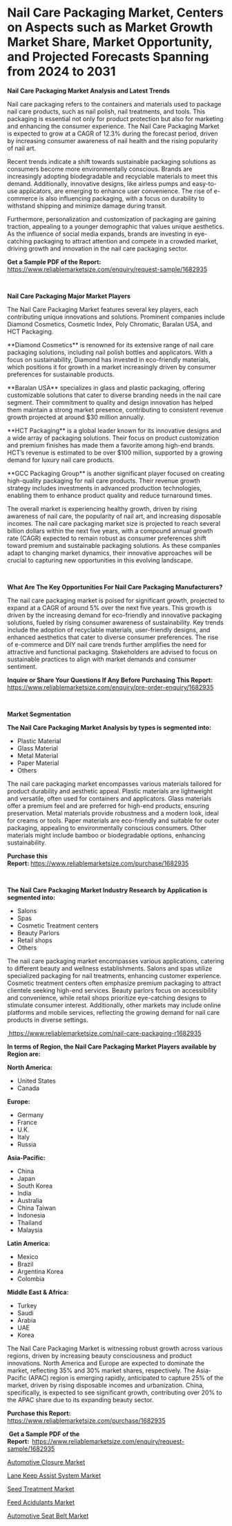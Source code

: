 <p><h1>Nail Care Packaging Market, Centers on Aspects such as Market Growth Market Share, Market Opportunity, and Projected Forecasts Spanning from 2024 to 2031</h1></p><p><strong>Nail Care Packaging Market Analysis and Latest Trends</strong></p>
<p><p>Nail care packaging refers to the containers and materials used to package nail care products, such as nail polish, nail treatments, and tools. This packaging is essential not only for product protection but also for marketing and enhancing the consumer experience. The Nail Care Packaging Market is expected to grow at a CAGR of 12.3% during the forecast period, driven by increasing consumer awareness of nail health and the rising popularity of nail art.</p><p>Recent trends indicate a shift towards sustainable packaging solutions as consumers become more environmentally conscious. Brands are increasingly adopting biodegradable and recyclable materials to meet this demand. Additionally, innovative designs, like airless pumps and easy-to-use applicators, are emerging to enhance user convenience. The rise of e-commerce is also influencing packaging, with a focus on durability to withstand shipping and minimize damage during transit.</p><p>Furthermore, personalization and customization of packaging are gaining traction, appealing to a younger demographic that values unique aesthetics. As the influence of social media expands, brands are investing in eye-catching packaging to attract attention and compete in a crowded market, driving growth and innovation in the nail care packaging sector.</p></p>
<p><strong>Get a Sample PDF of the Report:&nbsp;</strong> <a href="https://www.reliablemarketsize.com/enquiry/request-sample/1682935?utm_campaign=1737&utm_medium=2&utm_source=Github&utm_content=ia&utm_term=15102024&utm_id=nail-care-packaging">https://www.reliablemarketsize.com/enquiry/request-sample/1682935</a></p>
<p>&nbsp;</p>
<p><strong>Nail Care Packaging Major Market Players</strong></p>
<p><p>The Nail Care Packaging Market features several key players, each contributing unique innovations and solutions. Prominent companies include Diamond Cosmetics, Cosmetic Index, Poly Chromatic, Baralan USA, and HCT Packaging.</p><p>**Diamond Cosmetics** is renowned for its extensive range of nail care packaging solutions, including nail polish bottles and applicators. With a focus on sustainability, Diamond has invested in eco-friendly materials, which positions it for growth in a market increasingly driven by consumer preferences for sustainable products.</p><p>**Baralan USA** specializes in glass and plastic packaging, offering customizable solutions that cater to diverse branding needs in the nail care segment. Their commitment to quality and design innovation has helped them maintain a strong market presence, contributing to consistent revenue growth projected at around $30 million annually.</p><p>**HCT Packaging** is a global leader known for its innovative designs and a wide array of packaging solutions. Their focus on product customization and premium finishes has made them a favorite among high-end brands. HCT’s revenue is estimated to be over $100 million, supported by a growing demand for luxury nail care products.</p><p>**GCC Packaging Group** is another significant player focused on creating high-quality packaging for nail care products. Their revenue growth strategy includes investments in advanced production technologies, enabling them to enhance product quality and reduce turnaround times.</p><p>The overall market is experiencing healthy growth, driven by rising awareness of nail care, the popularity of nail art, and increasing disposable incomes. The nail care packaging market size is projected to reach several billion dollars within the next five years, with a compound annual growth rate (CAGR) expected to remain robust as consumer preferences shift toward premium and sustainable packaging solutions. As these companies adapt to changing market dynamics, their innovative approaches will be crucial to capturing new opportunities in this evolving landscape.</p></p>
<p>&nbsp;</p>
<p><strong>What Are The Key Opportunities For Nail Care Packaging Manufacturers?</strong></p>
<p><p>The nail care packaging market is poised for significant growth, projected to expand at a CAGR of around 5% over the next five years. This growth is driven by the increasing demand for eco-friendly and innovative packaging solutions, fueled by rising consumer awareness of sustainability. Key trends include the adoption of recyclable materials, user-friendly designs, and enhanced aesthetics that cater to diverse consumer preferences. The rise of e-commerce and DIY nail care trends further amplifies the need for attractive and functional packaging. Stakeholders are advised to focus on sustainable practices to align with market demands and consumer sentiment.</p></p>
<p><strong>Inquire or Share Your Questions If Any Before Purchasing This Report:</strong> <a href="https://www.reliablemarketsize.com/enquiry/pre-order-enquiry/1682935?utm_campaign=1737&utm_medium=2&utm_source=Github&utm_content=ia&utm_term=15102024&utm_id=nail-care-packaging">https://www.reliablemarketsize.com/enquiry/pre-order-enquiry/1682935</a></p>
<p>&nbsp;</p>
<p><strong>Market Segmentation</strong></p>
<p><strong>The Nail Care Packaging Market Analysis by types is segmented into:</strong></p>
<p><ul><li>Plastic Material</li><li>Glass Material</li><li>Metal Material</li><li>Paper Material</li><li>Others</li></ul></p>
<p><p>The nail care packaging market encompasses various materials tailored for product durability and aesthetic appeal. Plastic materials are lightweight and versatile, often used for containers and applicators. Glass materials offer a premium feel and are preferred for high-end products, ensuring preservation. Metal materials provide robustness and a modern look, ideal for creams or tools. Paper materials are eco-friendly and suitable for outer packaging, appealing to environmentally conscious consumers. Other materials might include bamboo or biodegradable options, enhancing sustainability.</p></p>
<p><strong>Purchase this Report:&nbsp;</strong><a href="https://www.reliablemarketsize.com/purchase/1682935?utm_campaign=1737&utm_medium=2&utm_source=Github&utm_content=ia&utm_term=15102024&utm_id=nail-care-packaging">https://www.reliablemarketsize.com/purchase/1682935</a></p>
<p>&nbsp;</p>
<p><strong>The Nail Care Packaging Market Industry Research by Application is segmented into:</strong></p>
<p><ul><li>Salons</li><li>Spas</li><li>Cosmetic Treatment centers</li><li>Beauty Parlors</li><li>Retail shops</li><li>Others</li></ul></p>
<p><p>The nail care packaging market encompasses various applications, catering to different beauty and wellness establishments. Salons and spas utilize specialized packaging for nail treatments, enhancing customer experience. Cosmetic treatment centers often emphasize premium packaging to attract clientele seeking high-end services. Beauty parlors focus on accessibility and convenience, while retail shops prioritize eye-catching designs to stimulate consumer interest. Additionally, other markets may include online platforms and mobile services, reflecting the growing demand for nail care products in diverse settings.</p></p>
<p><a href="https://www.reliablemarketsize.com/nail-care-packaging-r1682935?utm_campaign=1737&utm_medium=2&utm_source=Github&utm_content=ia&utm_term=15102024&utm_id=nail-care-packaging">&nbsp;https://www.reliablemarketsize.com/nail-care-packaging-r1682935</a></p>
<p><strong>In terms of Region, the Nail Care Packaging Market Players available by Region are:</strong></p>
<p>
    <p> <strong> North America: </strong>
        <ul>
            <li>United States</li>
            <li>Canada</li>
        </ul>
        </p> 
    <p> <strong> Europe: </strong>
        <ul>
            <li>Germany</li>
            <li>France</li>
            <li>U.K.</li>
            <li>Italy</li>
            <li>Russia</li>
        </ul>
        </p> 
    <p> <strong> Asia-Pacific: </strong>
        <ul>
            <li>China</li>
            <li>Japan</li>
            <li>South Korea</li>
            <li>India</li>
            <li>Australia</li>
            <li>China Taiwan</li>
            <li>Indonesia</li>
            <li>Thailand</li>
            <li>Malaysia</li>
        </ul>
        </p> 
    <p> <strong> Latin America: </strong>
        <ul>
            <li>Mexico</li>
            <li>Brazil</li>
            <li>Argentina Korea</li>
            <li>Colombia</li>
        </ul>
        </p> 
    <p> <strong> Middle East & Africa: </strong>
        <ul>
            <li>Turkey</li>
            <li>Saudi</li>
            <li>Arabia</li>
            <li>UAE</li>
            <li>Korea</li>
        </ul>
    </p>
    </p>
<p><p>The Nail Care Packaging Market is witnessing robust growth across various regions, driven by increasing beauty consciousness and product innovations. North America and Europe are expected to dominate the market, reflecting 35% and 30% market shares, respectively. The Asia-Pacific (APAC) region is emerging rapidly, anticipated to capture 25% of the market, driven by rising disposable incomes and urbanization. China, specifically, is expected to see significant growth, contributing over 20% to the APAC share due to its expanding beauty sector.</p></p>
<p><strong>Purchase this Report: </strong><a href="https://www.reliablemarketsize.com/purchase/1682935?utm_campaign=1737&utm_medium=2&utm_source=Github&utm_content=ia&utm_term=15102024&utm_id=nail-care-packaging">https://www.reliablemarketsize.com/purchase/1682935</a></p>
<p>&nbsp;<strong>Get a Sample PDF of the Report:&nbsp;&nbsp;</strong><a href="https://www.reliablemarketsize.com/enquiry/request-sample/1682935?utm_campaign=1737&utm_medium=2&utm_source=Github&utm_content=ia&utm_term=15102024&utm_id=nail-care-packaging">https://www.reliablemarketsize.com/enquiry/request-sample/1682935</a></p>
<p><strong></strong></p>
<p><p><a href="https://www.linkedin.com/pulse/automotive-closure-market-size-share-trends-analysis-report-b5ntf?utm_campaign=1737&utm_medium=2&utm_source=Github&utm_content=ia&utm_term=15102024&utm_id=nail-care-packaging">Automotive Closure Market</a></p><p><a href="https://www.linkedin.com/pulse/evaluating-global-lane-keep-assist-system-market-trends-growth-9yz6f?utm_campaign=1737&utm_medium=2&utm_source=Github&utm_content=ia&utm_term=15102024&utm_id=nail-care-packaging">Lane Keep Assist System Market</a></p><p><a href="https://www.linkedin.com/pulse/investing-seed-treatment-market-trends-leading-products-n27se?utm_campaign=1737&utm_medium=2&utm_source=Github&utm_content=ia&utm_term=15102024&utm_id=nail-care-packaging">Seed Treatment Market</a></p><p><a href="https://www.linkedin.com/pulse/feed-acidulants-market-essentials-key-players-demand-drivers-ptoqe?utm_campaign=1737&utm_medium=2&utm_source=Github&utm_content=ia&utm_term=15102024&utm_id=nail-care-packaging">Feed Acidulants Market</a></p><p><a href="https://www.linkedin.com/pulse/automotive-seat-belt-market-matrix-applications-types-cagr-wwryf?utm_campaign=1737&utm_medium=2&utm_source=Github&utm_content=ia&utm_term=15102024&utm_id=nail-care-packaging">Automotive Seat Belt Market</a></p></p>